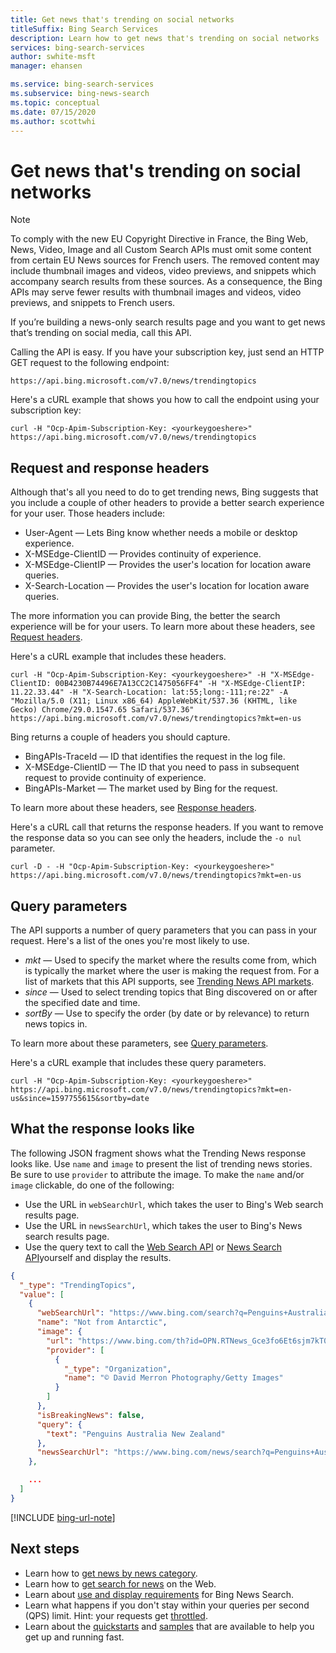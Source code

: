 ```yaml
---
title: Get news that's trending on social networks
titleSuffix: Bing Search Services
description: Learn how to get news that's trending on social networks
services: bing-search-services
author: swhite-msft
manager: ehansen

ms.service: bing-search-services
ms.subservice: bing-news-search
ms.topic: conceptual
ms.date: 07/15/2020
ms.author: scottwhi
---
```


# Get news that's trending on social networks

> [!NOTE]
> To comply with the new EU Copyright Directive in France, the Bing Web, News, Video, Image and all Custom Search APIs must omit some content from certain EU News sources for French users. The removed content may include thumbnail images and videos, video previews, and snippets which accompany search results from these sources. As a consequence, the Bing APIs may serve fewer results with thumbnail images and videos, video previews, and snippets to French users.

If you’re building a news-only search results page and you want to get news that’s trending on social media, call this API. 

Calling the API is easy. If you have your subscription key, just send an HTTP GET request to the following endpoint:

```
https://api.bing.microsoft.com/v7.0/news/trendingtopics
```

Here's a cURL example that shows you how to call the endpoint using your subscription key:

```curl
curl -H "Ocp-Apim-Subscription-Key: <yourkeygoeshere>" https://api.bing.microsoft.com/v7.0/news/trendingtopics
```


## Request and response headers

Although that's all you need to do to get trending news, Bing suggests that you include a couple of other headers to provide a better search experience for your user. Those headers include:

- User-Agent &mdash; Lets Bing know whether needs a mobile or desktop experience.
- X-MSEdge-ClientID &mdash; Provides continuity of experience.
- X-MSEdge-ClientIP &mdash; Provides the user's location for location aware queries.
- X-Search-Location &mdash; Provides the user's location for location aware queries.

The more information you can provide Bing, the better the search experience will be for your users. To learn more about these headers, see [Request headers](../reference/headers.md#request-headers).

Here's a cURL example that includes these headers.

```curl
curl -H "Ocp-Apim-Subscription-Key: <yourkeygoeshere>" -H "X-MSEdge-ClientID: 00B4230B74496E7A13CC2C1475056FF4" -H "X-MSEdge-ClientIP: 11.22.33.44" -H "X-Search-Location: lat:55;long:-111;re:22" -A "Mozilla/5.0 (X11; Linux x86_64) AppleWebKit/537.36 (KHTML, like Gecko) Chrome/29.0.1547.65 Safari/537.36" https://api.bing.microsoft.com/v7.0/news/trendingtopics?mkt=en-us
```

Bing returns a couple of headers you should capture. 

- BingAPIs-TraceId &mdash; ID that identifies the request in the log file.
- X-MSEdge-ClientID &mdash; The ID that you need to pass in subsequent request to provide continuity of experience.
- BingAPIs-Market &mdash; The market used by Bing for the request.

To learn more about these headers, see [Response headers](../reference/headers.md#response-headers).

Here's a cURL call that returns the response headers. If you want to remove the response data so you can see only the headers, include the `-o nul` parameter.

```curl
curl -D - -H "Ocp-Apim-Subscription-Key: <yourkeygoeshere>" https://api.bing.microsoft.com/v7.0/news/trendingtopics?mkt=en-us
```


## Query parameters

The API supports a number of query parameters that you can pass in your request. Here's a list of the ones you're most likely to use.

- *mkt* &mdash; Used to specify the market where the results come from, which is typically the market where the user is making the request from. For a list of markets that this API supports, see [Trending News API markets](../reference/market-codes.md#news-category-api-markets).
- *since* &mdash; Used to select trending topics that Bing discovered on or after the specified date and time.
- *sortBy* &mdash; Use to specify the order (by date or by relevance) to return news topics in.

To learn more about these parameters, see [Query parameters](../reference/query-parameters.md).

Here's a cURL example that includes these query parameters.

```curl
curl -H "Ocp-Apim-Subscription-Key: <yourkeygoeshere>" https://api.bing.microsoft.com/v7.0/news/trendingtopics?mkt=en-us&since=1597755615&sortby=date
```


## What the response looks like

The following JSON fragment shows what the Trending News response looks like. Use `name` and `image` to present the list of trending news stories. Be sure to use `provider` to attribute the image. To make the `name` and/or `image` clickable, do one of the following:

- Use the URL in `webSearchUrl`, which takes the user to Bing's Web search results page.
- Use the URL in `newsSearchUrl`, which takes the user to Bing's News search results page.
- Use the query text to call the [Web Search API](../../bing-web-search/overview.md) or [News Search API](../overview.md)yourself and display the results.

```json
{
  "_type": "TrendingTopics",
  "value": [
    {
      "webSearchUrl": "https://www.bing.com/search?q=Penguins+Australia+New+Zealand&form=TNSA01...",
      "name": "Not from Antarctic",
      "image": {
        "url": "https://www.bing.com/th?id=OPN.RTNews_Gce3fo6Et6sjm7kT0JYV-g&c=14&rs=...",
        "provider": [
          {
            "_type": "Organization",
            "name": "© David Merron Photography/Getty Images"
          }
        ]
      },
      "isBreakingNews": false,
      "query": {
        "text": "Penguins Australia New Zealand"
      },
      "newsSearchUrl": "https://www.bing.com/news/search?q=Penguins+Australia+New+Zealand&form=TNSA02..."
    },

    ...
  ]
}
```

[!INCLUDE [bing-url-note](../../../includes/bing-url-note.md)]


## Next steps

- Learn how to [get news by news category](category-news.md).
- Learn how to [get search for news](search-for-news.md) on the Web.
- Learn about [use and display requirements](../../bing-web-search/use-display-requirements.md) for Bing News Search.  
- Learn what happens if you don't stay within your queries per second (QPS) limit. Hint: your requests get [throttled](../../bing-web-search/throttling-requests.md).
- Learn about the [quickstarts](../quickstarts/quickstarts.md) and [samples](../samples.md) that are available to help you get up and running fast.
